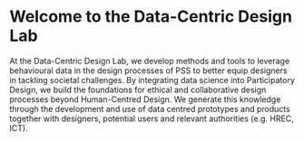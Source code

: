 # Welcome to the Data-Centric Design Lab

At the Data-Centric Design Lab, we develop methods and tools to leverage behavioural data in the design processes of PSS to better equip designers in tackling societal challenges. By integrating data science into Participatory Design, we build the foundations for ethical and collaborative design processes beyond Human-Centred Design. We generate this knowledge through the development and use of data centred prototypes and products together with designers, potential users and relevant authorities (e.g. HREC, ICT).
